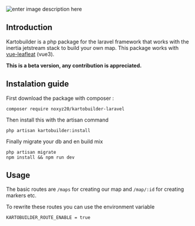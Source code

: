 ![enter image description here](https://zupimages.net/up/22/10/d249.jpg)

## Introduction 

Kartobuilder is a php package for the laravel framework that works with the inertia jetstream stack to build your own map. This package works with [vue-leafleat](https://github.com/vue-leaflet/vue-leaflet) (vue3).

**This is a beta version, any contribution is appreciated.**

## Instalation guide

First download the package with composer : 

    composer require noxyz20/kartobuilder-laravel

Then install this with the artisan command

    php artisan kartobuilder:install

Finally migrate your db and en build mix

    php artisan migrate
    npm install && npm run dev

## Usage 

The basic routes are `/maps` for creating our map and `/map/:id` for creating markers etc.

To rewrite these routes you can use the environment variable 

    KARTOBUILDER_ROUTE_ENABLE = true

